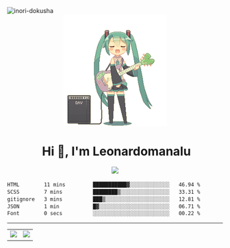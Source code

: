 <img src="https://komarev.com/ghpvc/?username=Inori-dokusha" alt="inori-dokusha" />
<div align="center">
  <img src="guitar-amp-electric-guitar.gif">
</div>
<div align="center">
  <h1>&nbsp;Hi 👋, I'm Leonardomanalu</h1>
  <a href="https://skillicons.dev">
    <img src="https://skillicons.dev/icons?i=git,vscode,html,css,js,nix,npm" />
  </a>
</div>

<!--START_SECTION:waka-->

```txt
HTML        11 mins         ███████████▓░░░░░░░░░░░░░   46.94 %
SCSS        7 mins          ████████▒░░░░░░░░░░░░░░░░   33.31 %
gitignore   3 mins          ███▒░░░░░░░░░░░░░░░░░░░░░   12.81 %
JSON        1 min           █▓░░░░░░░░░░░░░░░░░░░░░░░   06.71 %
Font        0 secs          ░░░░░░░░░░░░░░░░░░░░░░░░░   00.22 %
```

<!--END_SECTION:waka-->
<hr/>
<table width="950" align="center">
  <tr>
    <td>
      <img src="https://github-readme-stats.vercel.app/api/top-langs/?username=Inori-dokusha&hide_progress=false&layout=compact"/>
    </td>
    <td>
      <img src="https://github-readme-stats.vercel.app/api?username=Inori-dokusha&show_icons=true&title_color="2f80ed"/>
    </td>
  </tr>
</table>
